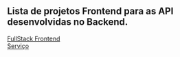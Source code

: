 ## Lista de projetos Frontend para as API desenvolvidas no Backend.

[FullStack Frontend](fullstack-front)</br>
[Serviço](frontservico)</br>
